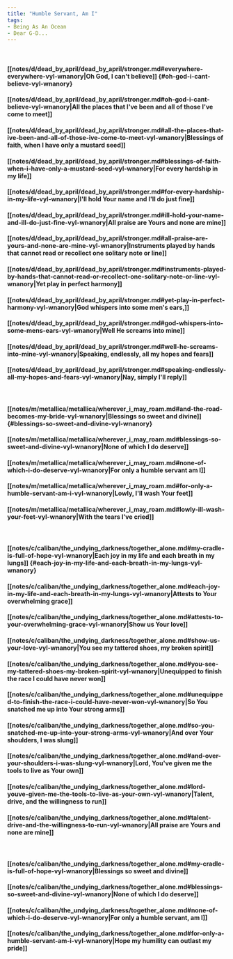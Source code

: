 ```yaml
---
title: "Humble Servant, Am I"
tags:
- Being As An Ocean
- Dear G-D...
---
```

&nbsp;
#### [[notes/d/dead_by_april/dead_by_april/stronger.md#everywhere-everywhere-vyl-wnanory|Oh God, I can't believe]] {#oh-god-i-cant-believe-vyl-wnanory}
#### [[notes/d/dead_by_april/dead_by_april/stronger.md#oh-god-i-cant-believe-vyl-wnanory|All the places that I've been and all of those I've come to meet]]
#### [[notes/d/dead_by_april/dead_by_april/stronger.md#all-the-places-that-ive-been-and-all-of-those-ive-come-to-meet-vyl-wnanory|Blessings of faith, when I have only a mustard seed]]
#### [[notes/d/dead_by_april/dead_by_april/stronger.md#blessings-of-faith-when-i-have-only-a-mustard-seed-vyl-wnanory|For every hardship in my life]]
#### [[notes/d/dead_by_april/dead_by_april/stronger.md#for-every-hardship-in-my-life-vyl-wnanory|I'll hold Your name and I'll do just fine]]
#### [[notes/d/dead_by_april/dead_by_april/stronger.md#ill-hold-your-name-and-ill-do-just-fine-vyl-wnanory|All praise are Yours and none are mine]]
#### [[notes/d/dead_by_april/dead_by_april/stronger.md#all-praise-are-yours-and-none-are-mine-vyl-wnanory|Instruments played by hands that cannot read or recollect one solitary note or line]]
#### [[notes/d/dead_by_april/dead_by_april/stronger.md#instruments-played-by-hands-that-cannot-read-or-recollect-one-solitary-note-or-line-vyl-wnanory|Yet play in perfect harmony]]
#### [[notes/d/dead_by_april/dead_by_april/stronger.md#yet-play-in-perfect-harmony-vyl-wnanory|God whispers into some men's ears,]]
#### [[notes/d/dead_by_april/dead_by_april/stronger.md#god-whispers-into-some-mens-ears-vyl-wnanory|Well He screams into mine]]
#### [[notes/d/dead_by_april/dead_by_april/stronger.md#well-he-screams-into-mine-vyl-wnanory|Speaking, endlessly, all my hopes and fears]]
#### [[notes/d/dead_by_april/dead_by_april/stronger.md#speaking-endlessly-all-my-hopes-and-fears-vyl-wnanory|Nay, simply I'll reply]]
&nbsp;
#### [[notes/m/metallica/metallica/wherever_i_may_roam.md#and-the-road-becomes-my-bride-vyl-wnanory|Blessings so sweet and divine]] {#blessings-so-sweet-and-divine-vyl-wnanory}
#### [[notes/m/metallica/metallica/wherever_i_may_roam.md#blessings-so-sweet-and-divine-vyl-wnanory|None of which I do deserve]]
#### [[notes/m/metallica/metallica/wherever_i_may_roam.md#none-of-which-i-do-deserve-vyl-wnanory|For only a humble servant am I]]
#### [[notes/m/metallica/metallica/wherever_i_may_roam.md#for-only-a-humble-servant-am-i-vyl-wnanory|Lowly, I'll wash Your feet]]
#### [[notes/m/metallica/metallica/wherever_i_may_roam.md#lowly-ill-wash-your-feet-vyl-wnanory|With the tears I've cried]]
&nbsp;
#### [[notes/c/caliban/the_undying_darkness/together_alone.md#my-cradle-is-full-of-hope-vyl-wnanory|Each joy in my life and each breath in my lungs]] {#each-joy-in-my-life-and-each-breath-in-my-lungs-vyl-wnanory}
#### [[notes/c/caliban/the_undying_darkness/together_alone.md#each-joy-in-my-life-and-each-breath-in-my-lungs-vyl-wnanory|Attests to Your overwhelming grace]]
#### [[notes/c/caliban/the_undying_darkness/together_alone.md#attests-to-your-overwhelming-grace-vyl-wnanory|Show us Your love]]
#### [[notes/c/caliban/the_undying_darkness/together_alone.md#show-us-your-love-vyl-wnanory|You see my tattered shoes, my broken spirit]]
#### [[notes/c/caliban/the_undying_darkness/together_alone.md#you-see-my-tattered-shoes-my-broken-spirit-vyl-wnanory|Unequipped to finish the race I could have never won]]
#### [[notes/c/caliban/the_undying_darkness/together_alone.md#unequipped-to-finish-the-race-i-could-have-never-won-vyl-wnanory|So You snatched me up into Your strong arms]]
#### [[notes/c/caliban/the_undying_darkness/together_alone.md#so-you-snatched-me-up-into-your-strong-arms-vyl-wnanory|And over Your shoulders, I was slung]]
#### [[notes/c/caliban/the_undying_darkness/together_alone.md#and-over-your-shoulders-i-was-slung-vyl-wnanory|Lord, You've given me the tools to live as Your own]]
#### [[notes/c/caliban/the_undying_darkness/together_alone.md#lord-youve-given-me-the-tools-to-live-as-your-own-vyl-wnanory|Talent, drive, and the willingness to run]]
#### [[notes/c/caliban/the_undying_darkness/together_alone.md#talent-drive-and-the-willingness-to-run-vyl-wnanory|All praise are Yours and none are mine]]
&nbsp;
#### [[notes/c/caliban/the_undying_darkness/together_alone.md#my-cradle-is-full-of-hope-vyl-wnanory|Blessings so sweet and divine]]
#### [[notes/c/caliban/the_undying_darkness/together_alone.md#blessings-so-sweet-and-divine-vyl-wnanory|None of which I do deserve]]
#### [[notes/c/caliban/the_undying_darkness/together_alone.md#none-of-which-i-do-deserve-vyl-wnanory|For only a humble servant, am I]]
#### [[notes/c/caliban/the_undying_darkness/together_alone.md#for-only-a-humble-servant-am-i-vyl-wnanory|Hope my humility can outlast my pride]]
